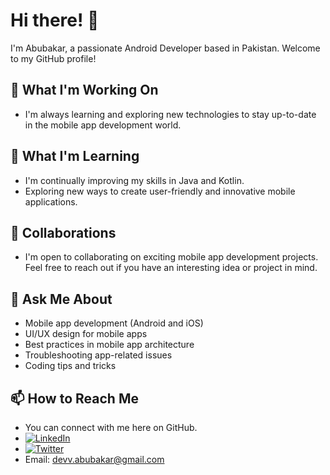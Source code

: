 
# Hi there! 👋

I'm Abubakar, a passionate Android Developer based in Pakistan. Welcome to my GitHub profile!

## 🔭 What I'm Working On 

- I'm always learning and exploring new technologies to stay up-to-date in the mobile app development world.

## 🌱 What I'm Learning
 
- I'm continually improving my skills in Java and Kotlin.
- Exploring new ways to create user-friendly and innovative mobile applications.

## 👯 Collaborations

- I'm open to collaborating on exciting mobile app development projects. Feel free to reach out if you have an interesting idea or project in mind.

## 💬 Ask Me About

- Mobile app development (Android and iOS)
- UI/UX design for mobile apps
- Best practices in mobile app architecture
- Troubleshooting app-related issues
- Coding tips and tricks

## 📫 How to Reach Me

- You can connect with me here on GitHub.
- [![LinkedIn](https://img.shields.io/badge/LinkedIn-Abubakar-blue)](https://www.linkedin.com/in/devv-abubakar/)
- [![Twitter](https://img.shields.io/badge/Twitter-Abubakar-blue)](https://twitter.com/devv_abubakar)
- Email: devv.abubakar@gmail.com
